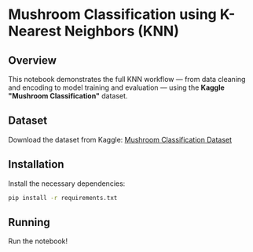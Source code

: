 # Mushroom Classification using K-Nearest Neighbors (KNN)

## Overview
This notebook demonstrates the full KNN workflow — from data cleaning and encoding to model training and evaluation — using the **Kaggle "Mushroom Classification"** dataset.

## Dataset
Download the dataset from Kaggle:
[Mushroom Classification Dataset](https://www.kaggle.com/uciml/mushroom-classification)

## Installation
Install the necessary dependencies:
```bash
pip install -r requirements.txt
```

## Running
Run the notebook!